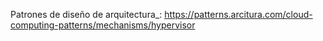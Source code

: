 Patrones de diseño de arquitectura_:
https://patterns.arcitura.com/cloud-computing-patterns/mechanisms/hypervisor


